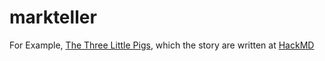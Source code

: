 # markteller

For Example, [The Three Little Pigs](http://markteller.iwonder.tw/?https://hackmd.io/s/By_aEVUd), which the story are written at [HackMD](https://hackmd.io/EbAmwRgFgiFoDMAGBB2OUCsBjUcCcSATPnAIb4BsRAZlFKpQBwRFA===)


